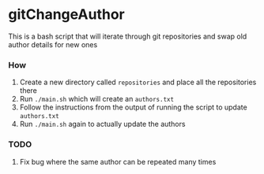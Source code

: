 # gitChangeAuthor
This is a bash script that will iterate through git repositories and swap old author details for new ones

### How
1. Create a new directory called `repositories` and place all the repositories there
2. Run `./main.sh` which will create an `authors.txt`
3. Follow the instructions from the output of running the script to update `authors.txt`
4. Run `./main.sh` again to actually update the authors

### TODO
1. Fix bug where the same author can be repeated many times
